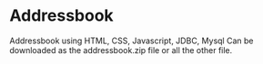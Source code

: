# Addressbook
Addressbook using HTML, CSS, Javascript, JDBC, Mysql
Can be downloaded as the addressbook.zip file or all the other file.
